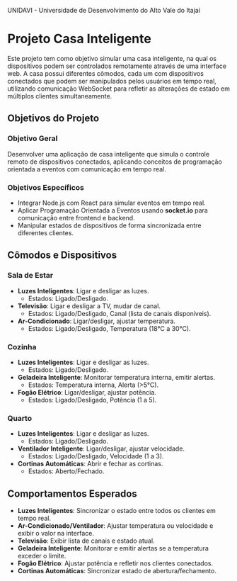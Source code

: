 UNIDAVI - Universidade de Desenvolvimento do Alto Vale do Itajaí

# Projeto Casa Inteligente

Este projeto tem como objetivo simular uma casa inteligente, na qual os dispositivos podem ser controlados remotamente através de uma interface web. A casa possui diferentes cômodos, cada um com dispositivos conectados que podem ser manipulados pelos usuários em tempo real, utilizando comunicação WebSocket para refletir as alterações de estado em múltiplos clientes simultaneamente.

## Objetivos do Projeto

### Objetivo Geral
Desenvolver uma aplicação de casa inteligente que simula o controle remoto de dispositivos conectados, aplicando conceitos de programação orientada a eventos com comunicação em tempo real.

### Objetivos Específicos
- Integrar Node.js com React para simular eventos em tempo real.
- Aplicar Programação Orientada a Eventos usando **socket.io** para comunicação entre frontend e backend.
- Manipular estados de dispositivos de forma sincronizada entre diferentes clientes.

## Cômodos e Dispositivos

### Sala de Estar
- **Luzes Inteligentes**: Ligar e desligar as luzes.  
  - Estados: Ligado/Desligado.
- **Televisão**: Ligar e desligar a TV, mudar de canal.  
  - Estados: Ligado/Desligado, Canal (lista de canais disponíveis).
- **Ar-Condicionado**: Ligar/desligar, ajustar temperatura.  
  - Estados: Ligado/Desligado, Temperatura (18°C a 30°C).

### Cozinha
- **Luzes Inteligentes**: Ligar e desligar as luzes.  
  - Estados: Ligado/Desligado.
- **Geladeira Inteligente**: Monitorar temperatura interna, emitir alertas.  
  - Estados: Temperatura interna, Alerta (>5°C).
- **Fogão Elétrico**: Ligar/desligar, ajustar potência.  
  - Estados: Ligado/Desligado, Potência (1 a 5).

### Quarto
- **Luzes Inteligentes**: Ligar e desligar as luzes.  
  - Estados: Ligado/Desligado.
- **Ventilador Inteligente**: Ligar/desligar, ajustar velocidade.  
  - Estados: Ligado/Desligado, Velocidade (1 a 3).
- **Cortinas Automáticas**: Abrir e fechar as cortinas.  
  - Estados: Aberto/Fechado.

## Comportamentos Esperados
- **Luzes Inteligentes**: Sincronizar o estado entre todos os clientes em tempo real.
- **Ar-Condicionado/Ventilador**: Ajustar temperatura ou velocidade e exibir o valor na interface.
- **Televisão**: Exibir lista de canais e estado atual.
- **Geladeira Inteligente**: Monitorar e emitir alertas se a temperatura exceder o limite.
- **Fogão Elétrico**: Ajustar potência e refletir nos clientes conectados.
- **Cortinas Automáticas**: Sincronizar estado de abertura/fechamento.
